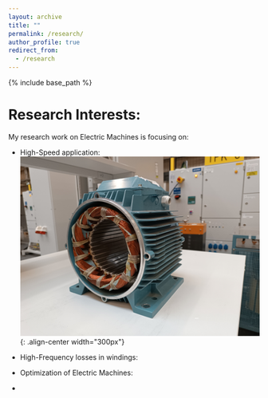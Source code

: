 ```yaml
---
layout: archive
title: ""
permalink: /research/
author_profile: true
redirect_from:
  - /research
---
```


{% include base_path %}


Research Interests:
======


My research work on Electric Machines is focusing on:
- High-Speed application:
![Illustration of electric machines](/images/homepage_electric_machines.png){: .align-center width="300px"}

- High-Frequency losses in windings:

- Optimization of Electric Machines:

- 
